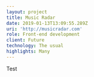 ```yaml
---
layout: project
title: Music Radar
date: 2019-01-13T13:09:55.289Z
uri: 'http://musicradar.com'
role: Front-end development
client: Future
technology: The usual
highlights: Many
---
```

Test
